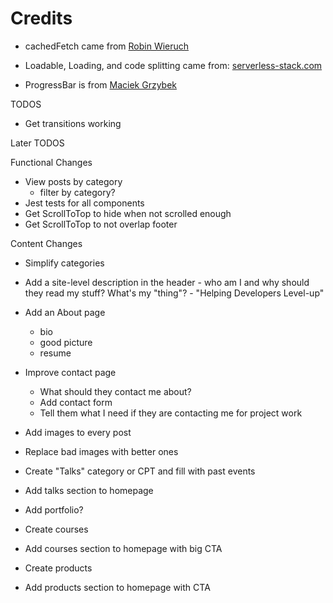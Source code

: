

# Credits

* cachedFetch came from [Robin Wieruch](https://www.robinwieruch.de/react-fetching-data/)

* Loadable, Loading, and code splitting came from: [serverless-stack.com](https://serverless-stack.com/chapters/code-splitting-in-create-react-app.html)

* ProgressBar is from [Maciek Grzybek](https://github.com/maciekgrzybek/react-position-indicator)



TODOS
* Get transitions working


Later TODOS

Functional Changes
* View posts by category
	- filter by category?
* Jest tests for all components
* Get ScrollToTop to hide when not scrolled enough
* Get ScrollToTop to not overlap footer



Content Changes
* Simplify categories
* Add a site-level description in the header - who am I and why should they read my stuff? What's my "thing"? - "Helping Developers Level-up"

* Add an About page
	- bio
	- good picture
	- resume

* Improve contact page
	- What should they contact me about?
	- Add contact form
	- Tell them what I need if they are contacting me for project work

* Add images to every post
* Replace bad images with better ones

* Create "Talks" category or CPT and fill with past events
* Add talks section to homepage
* Add portfolio?

* Create courses
* Add courses section to homepage with big CTA

* Create products
* Add products section to homepage with CTA